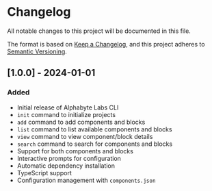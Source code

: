 # Changelog

All notable changes to this project will be documented in this file.

The format is based on [Keep a Changelog](https://keepachangelog.com/en/1.0.0/),
and this project adheres to [Semantic Versioning](https://semver.org/spec/v2.0.0.html).

## [1.0.0] - 2024-01-01

### Added

- Initial release of Alphabyte Labs CLI
- `init` command to initialize projects
- `add` command to add components and blocks
- `list` command to list available components and blocks
- `view` command to view component/block details
- `search` command to search for components and blocks
- Support for both components and blocks
- Interactive prompts for configuration
- Automatic dependency installation
- TypeScript support
- Configuration management with `components.json`
